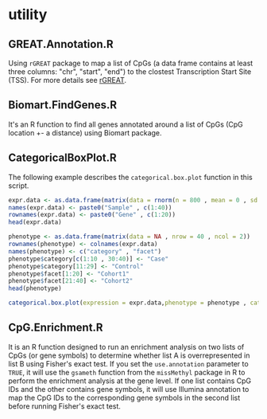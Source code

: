 # utility
## GREAT.Annotation.R
Using `rGREAT` package to map a list of CpGs (a data frame contains at least three columns: "chr", "start", "end") to the clostest Transcription Start Site (TSS). For more details see [rGREAT](https://jokergoo.github.io/rGREAT/index.html). 
## Biomart.FindGenes.R
It's an R function to find all genes annotated around a list of CpGs (CpG location +- a distance) using Biomart package. 
## CategoricalBoxPlot.R
The following example describes the `categorical.box.plot` function in this script. 

```R
expr.data <- as.data.frame(matrix(data = rnorm(n = 800 , mean = 0 , sd = 0.6), nrow = 20))
names(expr.data) <- paste0("Sample" , c(1:40))
rownames(expr.data) <- paste0("Gene" , c(1:20))
head(expr.data)

phenotype <- as.data.frame(matrix(data = NA , nrow = 40 , ncol = 2))
rownames(phenotype) <- colnames(expr.data)
names(phenotype) <- c("category" , "facet")
phenotype$category[c(1:10 , 30:40)] <- "Case"
phenotype$category[11:29] <- "Control"
phenotype$facet[1:20] <- "Cohort1"
phenotype$facet[21:40] <- "Cohort2"
head(phenotype)

categorical.box.plot(expression = expr.data,phenotype = phenotype , category.col = "category" , facet.col = "facet" , method = "mean")
```

## CpG.Enrichment.R
It is an R function designed to run an enrichment analysis on two lists of CpGs (or gene symbols) to determine whether list A is overrepresented in list B using Fisher's exact test. If you set the `use.annotation` parameter to `TRUE`, it will use the `gsameth` function from the `missMethyl` package in R to perform the enrichment analysis at the gene level. If one list contains CpG IDs and the other contains gene symbols, it will use Illumina annotation to map the CpG IDs to the corresponding gene symbols in the second list before running Fisher's exact test.
